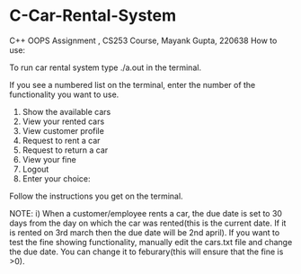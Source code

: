 # C-Car-Rental-System
C++ OOPS Assignment , CS253 Course, Mayank Gupta, 220638
How to use:

To run car rental system type ./a.out in the terminal.

If you see a numbered list on the terminal, enter the number of the functionality you want to use.
1. Show the available cars
2. View your rented cars
3. View customer profile
4. Request to rent a car
5. Request to return a car
6. View your fine
7. Logout
8. Enter your choice:
  
 Follow the instructions you get on the terminal.

 NOTE:
 i) When a customer/employee rents a car, the due date is set to 30 days from the day on which the car was rented(this is the current date. If it is rented on 3rd march then the due date will be 2nd april). If you want to test the fine showing functionality, manually edit the cars.txt file and change the due date. You can change it to feburary(this will ensure that the fine is >0).
